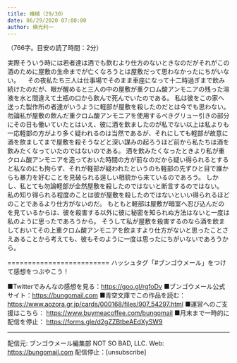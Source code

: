 ```yaml
---
title: 機械（29/30）
date: 06/29/2020 07:00:00
author: 横光利一
---
```


（766字。目安の読了時間：2分）

実際そういう時には若者達は酒でも飲むより仕方のないときなのだがそれがこの酒のために屋敷の生命までが亡くなろうとは屋敷だって思わなかったにちがいない。
　その夜私たち三人は仕事場でそのまま車座になって十二時過ぎまで飲み続けたのだが、眼が醒めると三人の中の屋敷が重クロム酸アンモニアの残った溶液を水と間違えて土瓶の口から飲んで死んでいたのである。
私は彼をこの家へ送った製作所の者達がいうように軽部が屋敷を殺したのだとは今でも思わない。
勿論私が屋敷の飲んだ重クロム酸アンモニアを使用するべきグリュー引きの部分にその日も働いていたとはいえ、彼に酒を飲ましたのが私でない以上は私よりも一応軽部の方がより多く疑われるのは当然であるが、それにしても軽部が故意に酒を飲ましてまで屋敷を殺そうなどと深い謀みの起ろうほど前から私たちは酒を飲みたくなっていたのではないのである。
酒を飲みたくなったときより私が重クロム酸アンモニアを造っておいた時間の方が前なのだから疑い得られるとすると私なのにも拘らず、それが軽部が疑われたというのも軽部の先ずひと目で誰からも暴力を好むことを見破られる逞しい相貌から来ているのであろう。
しかし、私とても勿論軽部が全然屋敷を殺したのではないと断言するのではない。
私の知り得られる程度のことは彼が屋敷を殺したのではないといい得られるほどのことであるより仕方がないのだ。
もともと軽部は屋敷が暗室へ忍び込んだのを見ているからは、彼を殺害する以外に彼に秘密を知られぬ方法はないと一度は私のように思ったであろうから。
そうして私が屋敷を殺害するのなら酒を飲ましておいてその上重クロム酸アンモニアを飲ますより仕方がないと思ったことさえあることから考えても、彼もそのように一度は思ったにちがいないであろうから。

=========================
ハッシュタグ「#ブンゴウメール」をつけて感想をつぶやこう！　


■Twitterでみんなの感想を見る：https://goo.gl/rgfoDv
■ブンゴウメール公式サイト：https://bungomail.com
■青空文庫でこの作品を読む：https://www.aozora.gr.jp/cards/000168/files/907_54297.html
■運営へのご支援はこちら： https://www.buymeacoffee.com/bungomail
■月末まで一時的に配信を停止： https://forms.gle/d2gZZBtbeAEdXySW9

-------
配信元: ブンゴウメール編集部
NOT SO BAD, LLC.
Web: https://bungomail.com
配信停止：[unsubscribe]

